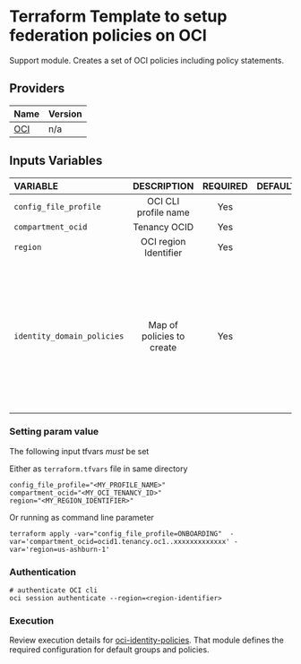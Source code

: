 # Terraform Template to setup federation policies on OCI

Support module. Creates a set of OCI policies including policy statements.

## Providers

| Name                                                                  | Version |
| --------------------------------------------------------------------- | ------- |
| [OCI](https://registry.terraform.io/providers/oracle/oci/latest/docs) | n/a     |

## Inputs Variables

| VARIABLE                   |        DESCRIPTION        | REQUIRED | DEFAULT_VALUE | SAMPLE VALUE                                                                                                                                                                                                                                                                                                                                             |
|:---------------------------|:-------------------------:|:--------:|--------------:|:---------------------------------------------------------------------------------------------------------------------------------------------------------------------------------------------------------------------------------------------------------------------------------------------------------------------------------------------------------|
| `config_file_profile`      |   OCI CLI profile name    |   Yes    |               | "ONBOARDING"                                                                                                                                                                                                                                                                                                                                             |
| `compartment_ocid`         |       Tenancy OCID        |   Yes    |               | "ocid1.tenancy.oc1..xxxxxxxxxxxxx"                                                                                                                                                                                                                                                                                                                       |
| `region`                   |   OCI region Identifier   |   Yes    |               | "us-ashburn-1"                                                                                                                                                                                                                                                                                                                                           |
| `identity_domain_policies` | Map of policies to create |   Yes    |               | <pre>{<br/>  policies = {<br/>    name        = "Sample policy"<br/>    description = "Sample policy description"<br/>    statements  = [<br />    {<br/>      group             = "group_name"<br />      permission        = "manage network"<br/>      tenancy_statement = false<br />      where             = "!request.operation"<br/>    }]<br/>} |

### Setting param value

The following input tfvars _must_ be set

Either as `terraform.tfvars` file in same directory

```
config_file_profile="<MY_PROFILE_NAME>"
compartment_ocid="<MY_OCI_TENANCY_ID>"
region="<MY_REGION_IDENTIFIER>"
```

Or running as command line parameter

```
terraform apply -var="config_file_profile=ONBOARDING"  -var='compartment_ocid=ocid1.tenancy.oc1..xxxxxxxxxxxxx' -var='region=us-ashburn-1'
```

### Authentication

```
# authenticate OCI cli
oci session authenticate --region=<region-identifier>
```

### Execution

Review execution details for [oci-identity-policies](../README.md). That module defines the required configuration
for default groups and policies.